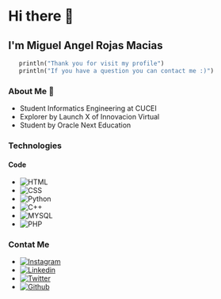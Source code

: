 # Hi there 👋

## I'm Miguel Angel Rojas Macias

``` py
   println("Thank you for visit my profile")
   println("If you have a question you can contact me :)")
```


### About Me 🚀

* Student Informatics Engineering at CUCEI
* Explorer by Launch X of Innovacion Virtual
* Student by Oracle Next Education

### Technologies
#### Code
* ![HTML](https://img.shields.io/badge/HTML-239120?style=for-the-badge&logo=html5&logoColor=white)
* ![CSS](https://img.shields.io/badge/CSS-239120?&style=for-the-badge&logo=css3&logoColor=white)
* ![Python](https://img.shields.io/badge/Python-14354C?style=for-the-badge&logo=python&logoColor=white)
* ![C++](https://img.shields.io/badge/C%2B%2B-00599C?style=for-the-badge&logo=c%2B%2B&logoColor=white)
* ![MYSQL](https://img.shields.io/badge/MySQL-00000F?style=for-the-badge&logo=mysql&logoColor=white)
* ![PHP](https://img.shields.io/badge/PHP-777BB4?style=for-the-badge&logo=php&logoColor=white)


### Contat Me
* [![Instagram](https://img.shields.io/badge/Instagram-E4405F?style=for-the-badge&logo=instagram&logoColor=white)](https://www.instagram.com/miguelangel227/)
* [![Linkedin](https://img.shields.io/badge/LinkedIn-0077B5?style=for-the-badge&logo=linkedin&logoColor=white)](https://www.linkedin.com/in/miguel-angel-rojas-macias-a41926212/)
* [![Twitter](https://img.shields.io/badge/Twitter-1DA1F2?style=for-the-badge&logo=twitter&logoColor=white)](https://twitter.com/MiguelRojasMac1)
* [![Github](https://img.shields.io/badge/GitHub-100000?style=for-the-badge&logo=github&logoColor=white)](https://github.com/MiguelARojas)
